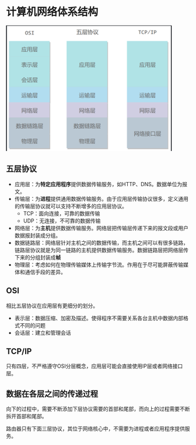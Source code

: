 # 计算机网络体系结构

![image-20210211112913429](..\pic\image-20210211112913429.png)

## 五层协议

- 应用层：为**特定应用程序**提供数据传输服务，如HTTP、DNS。数据单位为报文。
- 传输层：为**进程**提供通用数据传输服务。由于应用层传输协议很多，定义通用的传输层协议就可以支持不断增多的应用层协议。
  - TCP：面向连接，可靠的数据传输
  - UDP：无连接，不可靠的数据传输
- 网络层：为**主机**提供数据传输服务。网络层把传输层传递下来的报文段或用户数据报封装成分组。
- 数据链路层：网络层针对主机之间的数据传输，而主机之间可以有很多链路，链路层协议就是为同一链路的主机提供数据传输服务。数据链路层把网络层传下来的分组封装成**帧**
- 物理层：考虑如何在物理传输媒体上传输字节流。作用在于尽可能屏蔽传输媒体和通信手段的差异。

## OSI

相比五层协议在应用层有更细分的划分。

- 表示层：数据压缩、加密及描述。使得程序不需要关系各台主机中数据内部格式不同的问题
- 会话层：建立和管理会话

## TCP/IP

只有四层，不严格遵守OSI分层概念，应用层可能会直接使用IP层或者网络接口层。

## 数据在各层之间的传递过程

向下的过程中，需要不断添加下层协议需要的首部和尾部，而向上的过程需要不断拆开首部和尾部。

路由器只有下面三层协议，其位于网络核心中，不需要为进程或者应用程序提供服务。